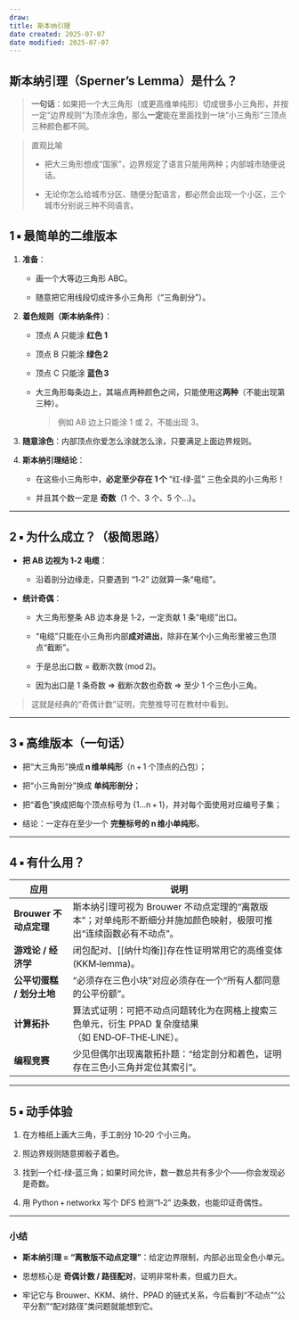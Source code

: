 ```yaml
---
draw:
title: 斯本纳引理
date created: 2025-07-07
date modified: 2025-07-07
---
```

## 斯本纳引理（Sperner’s Lemma）是什么？

> **一句话**：如果把一个大三角形（或更高维单纯形）切成很多小三角形，并按一定“边界规则”为顶点涂色，那么**一定**能在里面找到一块“小三角形”三顶点三种颜色都不同。



> 直观比喻
>
> - 把大三角形想成“国家”，边界规定了语言只能用两种；内部城市随便说话。
>
> - 无论你怎么给城市分区、随便分配语言，都必然会出现一个小区，三个城市分别说三种不同语言。
>


## 1 ▪ 最简单的二维版本

1. **准备**：
    
    - 画一个大等边三角形 ABC。
        
    - 随意把它用线段切成许多小三角形（“三角剖分”）。
        
2. **着色规则（斯本纳条件）**：
    
    - 顶点 A 只能涂 **红色 1**
        
    - 顶点 B 只能涂 **绿色 2**
        
    - 顶点 C 只能涂 **蓝色 3**
        
    - 大三角形每条边上，其端点两种颜色之间，只能使用这**两种**（不能出现第三种）。
        
        > 例如 AB 边上只能涂 1 或 2，不能出现 3。
        
3. **随意涂色**：内部顶点你爱怎么涂就怎么涂，只要满足上面边界规则。
    
4. **斯本纳引理结论**：
    
    - 在这些小三角形中，**必定至少存在 1 个** “红‑绿‑蓝” 三色全具的小三角形！
        
    - 并且其个数一定是 **奇数**（1 个、3 个、5 个…）。
        

---

## 2 ▪ 为什么成立？（极简思路）

- **把 AB 边视为 1‑2 电缆**：
    
    - 沿着剖分边缘走，只要遇到 “1‑2” 边就算一条“电缆”。
        
- **统计奇偶**：
    
    - 大三角形整条 AB 边本身是 1‑2，一定贡献 1 条“电缆”出口。
        
    - “电缆”只能在小三角形内部**成对进出**，除非在某个小三角形里被三色顶点“截断”。
        
    - 于是总出口数 = 截断次数 (mod 2)。
        
    - 因为出口是 1 条奇数 ⇒ 截断次数也奇数 ⇒ 至少 1 个三色小三角。
        

> 这就是经典的“奇偶计数”证明，完整推导可在教材中看到。

---

## 3 ▪ 高维版本（一句话）

- 把“大三角形”换成 **n 维单纯形**（n + 1 个顶点的凸包）；
    
- 把“小三角剖分”换成 **单纯形剖分**；
    
- 把“着色”换成把每个顶点标号为 {1…n + 1}，并对每个面使用对应编号子集；
    
- 结论：一定存在至少一个 **完整标号的 n 维小单纯形**。
    

---

## 4 ▪ 有什么用？

| 应用                | 说明                                                              |
| ----------------- | --------------------------------------------------------------- |
| **Brouwer 不动点定理** | 斯本纳引理可视为 Brouwer 不动点定理的“离散版本”；对单纯形不断细分并施加颜色映射，极限可推出“连续函数必有不动点”。 |
| **游戏论 / 经济学**     | 闭包配对、[[纳什均衡]]存在性证明常用它的高维变体 (KKM‑lemma)。                         |
| **公平切蛋糕 / 划分土地**  | “必须存在三色小块”对应必须存在一个“所有人都同意的公平份额”。|
| **计算拓扑**          | 算法式证明：可把不动点问题转化为在网格上搜索三色单元，衍生 PPAD 复杂度结果（如 END‑OF‑THE‑LINE）。|
| **编程竞赛**          | 少见但偶尔出现离散拓扑题：“给定剖分和着色，证明存在三色小三角并定位其索引”。|

---

## 5 ▪ 动手体验

1. 在方格纸上画大三角，手工剖分 10‑20 个小三角。
    
2. 照边界规则随意掷骰子着色。
    
3. 找到一个红‑绿‑蓝三角；如果时间允许，数一数总共有多少个——你会发现必是奇数。
    
4. 用 Python + networkx 写个 DFS 检测“1‑2” 边条数，也能印证奇偶性。
    

---

### 小结

- **斯本纳引理 = “离散版不动点定理”**：给定边界限制，内部必出现全色小单元。
    
- 思想核心是 **奇偶计数 / 路径配对**，证明非常朴素，但威力巨大。
    
- 牢记它与 Brouwer、KKM、纳什、PPAD 的链式关系，今后看到“不动点”“公平分割”“配对路径”类问题就能想到它。
